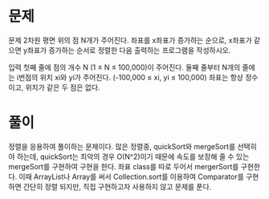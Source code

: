 # 문제
문제
2차원 평면 위의 점 N개가 주어진다.
좌표를 x좌표가 증가하는 순으로, x좌표가 같으면 y좌표가 증가하는 순서로 정렬한 다음 출력하는 프로그램을 작성하시오.

입력
첫째 줄에 점의 개수 N (1 ≤ N ≤ 100,000)이 주어진다. 둘째 줄부터 N개의 줄에는 i번점의 위치 xi와 yi가 주어진다. 
(-100,000 ≤ xi, yi ≤ 100,000) 좌표는 항상 정수이고, 위치가 같은 두 점은 없다.

# 풀이

정렬을 응용하여 풀이하는 문제이다.
많은 정렬중, quickSort와 mergeSort를 선택히야 하는데, quickSort는 최악의 경우 O(N^2)이기 때문에
속도를 보장해 줄 수 있는 mergeSort를 구현하여 구현을 한다.
좌표 class를 따로 두어서 mergerSort를 구현한다.
이때 ArrayList나 Array를 써서 Collection.sort를 이용하여 Comparator를 구현하면 간단히 정렬 되지만,
직접 구현하고자 사용하지 않고 문제를 푼다.
